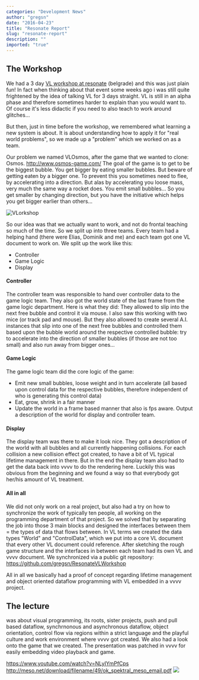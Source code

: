 ```yaml
---
categories: "Development News"
author: "gregsn"
date: "2016-04-23"
title: "Resonate Report"
slug: "resonate-report"
description: ""
imported: "true"
---
```



##  The Workshop
We had a 3 day [VL workshop at resonate](http://resonate.io/2016/education/next-generation-visual-programming-with-vl/) (belgrade) and this was just plain fun! In fact when thinking about that event some weeks ago i was still quite frightened by the idea of talking VL for 3 days straight. VL is still in an alpha phase and therefore sometimes harder to explain than you would want to. Of course it's less didactic if you need to also teach to work around glitches...

But then, just in time before the workshop, we remembered what learning a new system is about. It is about understanding how to apply it for "real world problems", so we made up a "problem" which we worked on as a team.

Our problem we named VLOsmos, after the game that we wanted to clone: Osmos.
http://www.osmos-game.com/
The goal of the game is to get to be the biggest bubble. You get bigger by eating smaller bubbles. But beware of getting eaten by a bigger one. To prevent this you sometimes need to flee, by accelerating into a direction. But alas by accelerating you loose mass, very much the same way a rocket does. You emit small bubbles... So you get smaller by changing direction, but you have the initiative which helps you get bigger earlier than others...

![VLorkshop](composition%20Kopie.jpg) 

So our idea was that we actually want to work, and not do frontal teaching so much of the time. So we split up into three teams. 
Every team had a helping hand (there were Elias, Dominik and me) and each team got one VL document to work on. We split up the work like this:
* Controller
* Game Logic
* Display

#### Controller
The controller team was responsible to hand over controller data to the game logic team. They also got the world state of the last frame from the game logic department. Here is what they did: They allowed to slip into the next free bubble and control it via mouse. I also saw this working with two mice (or track pad and mouse). But they also allowed to create several A.I. instances that slip into one of the next free bubbles and controlled them based upon the bubble world around the respective controlled bubble: try to accelerate into the direction of smaller bubbles (if those are not too small) and also run away from bigger ones...

#### Game Logic
The game logic team did the core logic of the game:
* Emit new small bubbles, loose weight and in turn accelerate (all based upon control data for the respective bubbles, therefore independent of who is generating this control data)
* Eat, grow, shrink in a fair manner
* Update the world in a frame based manner that also is fps aware. Output a description of the world for display and controller team.

#### Display
The display team was there to make it look nice. They got a description of the world with all bubbles and all currently happening collisions. For each collision a new collision effect got created, to have a bit of VL typical lifetime management in there. But in the end the display team also had to get the data back into vvvv to do the rendering here. Luckily this was obvious from the beginning and we found a way so that everybody got her/his amount of VL treatment.

#### All in all
We did not only work on a real project, but also had a try on how to synchronize the work of typically ten people, all working on the programming department of that project.
So we solved that by separating the job into those 3 main blocks and designed the interfaces between them = the types of data that flows between. In VL terms we created the data types "World" and "ControlData", which we put into a core VL document that every other VL document could reference.
After sketching the rough game structure and the interfaces in between each team had its own VL and vvvv document. We synchronized via a public git repository: https://github.com/gregsn/ResonateVLWorkshop

All in all we basically had a proof of concept regarding lifetime management and object oriented dataflow programming with VL embedded in a vvvv project.


##  The lecture
was about visual programming, its roots, sister projects, push and pull based dataflow, synchrnonous and asynchronous dataflow, object orientation, control flow via regions within a strict language and the playful culture and work environment where vvvv got created.
We also had a look onto the game that we created. The presentation was patched in vvvv for easily embedding video playback and game.


https://www.youtube.com/watch?v=NLyIYmPfCps
http://meso.net/download/filename/49/ok_spektral_meso_email.pdf
![](IMG_2222_0.JPG) 


